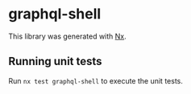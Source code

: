 # graphql-shell

This library was generated with [Nx](https://nx.dev).

## Running unit tests

Run `nx test graphql-shell` to execute the unit tests.
